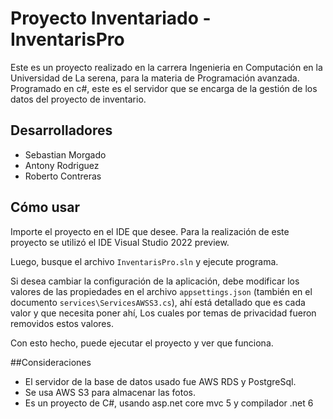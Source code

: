 # Proyecto Inventariado - InventarisPro
Este es un proyecto realizado en la carrera Ingenieria en Computación en la Universidad de La serena, para la materia de Programación avanzada. Programado en c#, este es el servidor que se encarga de la gestión de los datos del proyecto de inventario.

## Desarrolladores
-	Sebastian Morgado
-	Antony Rodriguez
-	Roberto Contreras

## Cómo usar
Importe el proyecto en el IDE que desee. Para la realización de este proyecto se utilizó el IDE Visual Studio 2022 preview.

Luego, busque el archivo `InventarisPro.sln` y ejecute programa.

Si desea cambiar la configuración de la aplicación, debe modificar los valores de las propiedades en el archivo `appsettings.json` (también en el documento `services\ServicesAWSS3.cs`), ahí está detallado que es cada valor y que necesita poner ahí, Los cuales por temas de privacidad fueron removidos estos valores.

Con esto hecho, puede ejecutar el proyecto y ver que funciona.

##Consideraciones

-   El servidor de la base de datos usado fue AWS RDS y PostgreSql.
-   Se usa AWS S3 para almacenar las fotos.
-   Es un proyecto de C#, usando asp.net core mvc 5 y compilador .net 6